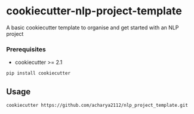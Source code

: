 <a name="readme-top"></a>

<h1>cookiecutter-nlp-project-template</h1>

<p>A basic cookiecutter template to organise and get started with an NLP project</p>

### Prerequisites

- cookiecutter >= 2.1

```
pip install cookiecutter
 ```

## Usage

```
cookiecutter https://github.com/acharya2112/nlp_project_template.git
```